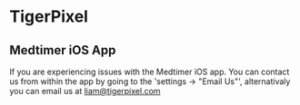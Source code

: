 # TigerPixel
## Medtimer iOS App

If you are experiencing issues with the Medtimer iOS app. You can contact us from within the app by going to the 'settings -> "Email Us"', alternativaly you can email us at liam@tigerpixel.com
